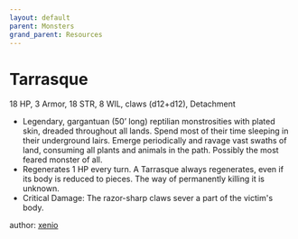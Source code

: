 ```yaml
---
layout: default
parent: Monsters
grand_parent: Resources
---
```


# Tarrasque
18 HP, 3 Armor, 18 STR, 8 WIL, claws (d12+d12), Detachment 
- Legendary, gargantuan (50’ long) reptilian monstrosities with plated skin, dreaded throughout all lands. Spend most of their time sleeping in their underground lairs. Emerge periodically and ravage vast swaths of land, consuming all plants and animals in the path. Possibly the most feared monster of all.
- Regenerates 1 HP every turn. A Tarrasque always regenerates, even if its body is reduced to pieces. The way of permanently killing it is unknown.
- Critical Damage: The razor-sharp claws sever a part of the victim's body.

author: [xenio](https://xenioinabottle.blogspot.com)

